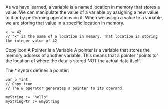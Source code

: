 As we have learned, a variable is a named location in memory that stores a value. We can manipulate the value of a variable by assigning a new value to it or by performing operations on it. When we assign a value to a variable, we are storing that value in a specific location in memory.
```
x := 42
// "x" is the name of a location in memory. That location is storing the integer value of 42
```
Copy icon
A Pointer Is a Variable
A pointer is a variable that stores the memory address of another variable. This means that a pointer "points to" the location of where the data is stored NOT the actual data itself.

The * syntax defines a pointer:
```
var p *int
// Copy icon
// The & operator generates a pointer to its operand.

myString := "hello"
myStringPtr := &myString
```
